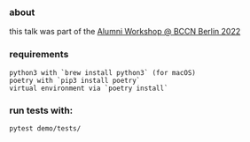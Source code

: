 ### about

this talk was part of the [Alumni Workshop @ BCCN Berlin 2022](https://www.bccn-berlin.de/events-list/bccn-iccn-berlin-alumni-workshop-2022.html)

### requirements
    python3 with `brew install python3` (for macOS)
    poetry with `pip3 install poetry`
    virtual environment via `poetry install`

### run tests with:
`pytest demo/tests/`
